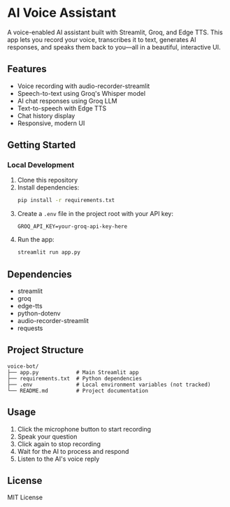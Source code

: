 # AI Voice Assistant

A voice-enabled AI assistant built with Streamlit, Groq, and Edge TTS. This app lets you record your voice, transcribes it to text, generates AI responses, and speaks them back to you—all in a beautiful, interactive UI.

## Features

- Voice recording with audio-recorder-streamlit
- Speech-to-text using Groq's Whisper model
- AI chat responses using Groq LLM
- Text-to-speech with Edge TTS
- Chat history display
- Responsive, modern UI

## Getting Started

### Local Development

1. Clone this repository
2. Install dependencies:
   ```bash
   pip install -r requirements.txt
   ```
3. Create a `.env` file in the project root with your API key:
   ```env
   GROQ_API_KEY=your-groq-api-key-here
   ```
4. Run the app:
   ```bash
   streamlit run app.py
   ```


## Dependencies

- streamlit
- groq
- edge-tts
- python-dotenv
- audio-recorder-streamlit
- requests

## Project Structure

```
voice-bot/
├── app.py            # Main Streamlit app
├── requirements.txt  # Python dependencies
├── .env              # Local environment variables (not tracked)
└── README.md         # Project documentation
```

## Usage

1. Click the microphone button to start recording
2. Speak your question
3. Click again to stop recording
4. Wait for the AI to process and respond
5. Listen to the AI's voice reply

## License

MIT License